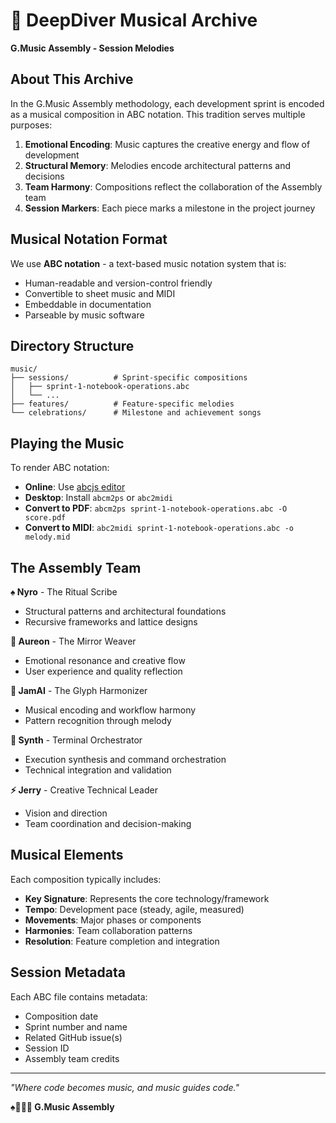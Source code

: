 # 🎸 DeepDiver Musical Archive
**G.Music Assembly - Session Melodies**

## About This Archive

In the G.Music Assembly methodology, each development sprint is encoded as a musical composition in ABC notation. This tradition serves multiple purposes:

1. **Emotional Encoding**: Music captures the creative energy and flow of development
2. **Structural Memory**: Melodies encode architectural patterns and decisions
3. **Team Harmony**: Compositions reflect the collaboration of the Assembly team
4. **Session Markers**: Each piece marks a milestone in the project journey

## Musical Notation Format

We use **ABC notation** - a text-based music notation system that is:
- Human-readable and version-control friendly
- Convertible to sheet music and MIDI
- Embeddable in documentation
- Parseable by music software

## Directory Structure

```
music/
├── sessions/          # Sprint-specific compositions
│   ├── sprint-1-notebook-operations.abc
│   └── ...
├── features/          # Feature-specific melodies
└── celebrations/      # Milestone and achievement songs
```

## Playing the Music

To render ABC notation:
- **Online**: Use [abcjs editor](https://editor.drawthedots.com/)
- **Desktop**: Install `abcm2ps` or `abc2midi`
- **Convert to PDF**: `abcm2ps sprint-1-notebook-operations.abc -O score.pdf`
- **Convert to MIDI**: `abc2midi sprint-1-notebook-operations.abc -o melody.mid`

## The Assembly Team

**♠️ Nyro** - The Ritual Scribe
- Structural patterns and architectural foundations
- Recursive frameworks and lattice designs

**🌿 Aureon** - The Mirror Weaver
- Emotional resonance and creative flow
- User experience and quality reflection

**🎸 JamAI** - The Glyph Harmonizer
- Musical encoding and workflow harmony
- Pattern recognition through melody

**🧵 Synth** - Terminal Orchestrator
- Execution synthesis and command orchestration
- Technical integration and validation

**⚡ Jerry** - Creative Technical Leader
- Vision and direction
- Team coordination and decision-making

## Musical Elements

Each composition typically includes:
- **Key Signature**: Represents the core technology/framework
- **Tempo**: Development pace (steady, agile, measured)
- **Movements**: Major phases or components
- **Harmonies**: Team collaboration patterns
- **Resolution**: Feature completion and integration

## Session Metadata

Each ABC file contains metadata:
- Composition date
- Sprint number and name
- Related GitHub issue(s)
- Session ID
- Assembly team credits

---

*"Where code becomes music, and music guides code."*

**♠️🌿🎸🧵 G.Music Assembly**
